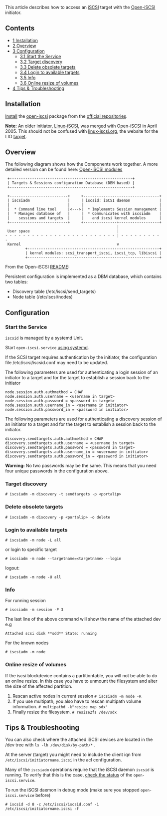 This article describes how to access an [iSCSI](/index.php/ISCSI "ISCSI") target with the [Open-iSCSI](https://github.com/open-iscsi/open-iscsi) initiator.

## Contents

*   [1 Installation](#Installation)
*   [2 Overview](#Overview)
*   [3 Configuration](#Configuration)
    *   [3.1 Start the Service](#Start_the_Service)
    *   [3.2 Target discovery](#Target_discovery)
    *   [3.3 Delete obsolete targets](#Delete_obsolete_targets)
    *   [3.4 Login to available targets](#Login_to_available_targets)
    *   [3.5 Info](#Info)
    *   [3.6 Online resize of volumes](#Online_resize_of_volumes)
*   [4 Tips & Troubleshooting](#Tips_.26_Troubleshooting)

## Installation

[Install](/index.php/Install "Install") the [open-iscsi](https://www.archlinux.org/packages/?name=open-iscsi) package from the [official repositories](/index.php/Official_repositories "Official repositories").

**Note:** An older initiator, [Linux-iSCSI](http://sourceforge.net/projects/linux-iscsi/), was merged with Open-iSCSI in April 2005. This should not be confused with [linux-iscsi.org](http://linux-iscsi.org/), the website for the LIO [target](/index.php/ISCSI_Target "ISCSI Target").

## Overview

The following diagram shows how the Components work together. A more detailed version can be found here: [Open-iSCSI modules](https://archive.is/HHYKR/90a7a1c178a2c069a7cbc0b578b6fb5854f827fa.jpg)

```
 +-------------------------------------------------------+             
 | Targets & Sessions configuration Database (DBM based) |             
 +-------------------------------------------------------+             

 +--------------------------+     +----------------------------------+ 
 | iscsiadm                 |     | iscsid: iSCSI daemon             | 
 |                          |     |                                  | 
 |  * Command line tool     |<--->|  * Implements Session management | 
 |  * Manages database of   |     |  * Communicates with iscsiadm    | 
 |    sessions and targets  |     |    and iscsi kernel modules      | 
 +--------------------------+     +---------------+------------------+ 
                                                  |                    
 User space                                       |                    
- - - - - - - - - - - - - - - - - - - - - - - - - | - - - - - - - - - -
 Kernel                                           v                    
         +-----------------------------------------------------------+ 
         | kernel modules: scsi_transport_iscsi, iscsi_tcp, libiscsi | 
         +-----------------------------------------------------------+ 

```

From the Open-iSCSI [README](https://github.com/open-iscsi/open-iscsi):

Persistent configuration is implemented as a DBM database, which contains two tables:

*   Discovery table (/etc/iscsi/send_targets)
*   Node table (/etc/iscsi/nodes)

## Configuration

### Start the Service

`iscsid` is managed by a systemd Unit.

Start `open-iscsi.service` [using systemd](/index.php/Systemd#Using_units "Systemd").

If the SCSI target requires authentication by the initiator, the configuration file /etc/iscsi/iscsid.conf may need to be updated.

The following parameters are used for authenticating a login session of an initiator to a target and for the target to establish a session back to the initiator

```
node.session.auth.authmethod = CHAP
node.session.auth.username = <username in target>
node.session.auth.password = <password in target>
node.session.auth.username_in = <username in initiator>
node.session.auth.password_in = <password in initiator>

```

The following parameters are used for authenticating a discovery session of an initiator to a target and for the target to establish a session back to the initiator.

```
discovery.sendtargets.auth.authmethod = CHAP
discovery.sendtargets.auth.username = <username in target>
discovery.sendtargets.auth.password = <password in target>
discovery.sendtargets.auth.username_in = <username in initiator>
discovery.sendtargets.auth.password_in = <password in initiator>

```

**Warning:** No two passwords may be the same. This means that you need four unique passwords in the configuration above.

### Target discovery

 `# iscsiadm -m discovery -t sendtargets -p <portalip>` 

### Delete obsolete targets

 `# iscsiadm -m discovery -p <portalip> -o delete` 

### Login to available targets

 `# iscsiadm -m node -L all` 

or login to specific target

 `# iscsiadm -m node --targetname=<targetname> --login` 

logout:

 `# iscsiadm -m node -U all` 

### Info

For running session

 `# iscsiadm -m session -P 3` 

The last line of the above command will show the name of the attached dev e.g

 `Attached scsi disk **sdd** State: running` 

For the known nodes

 `# iscsiadm -m node` 

### Online resize of volumes

If the iscsi blockdevice contains a partitiontable, you will not be able to do an online resize. In this case you have to unmount the filesystem and alter the size of the affected partition.

1.  Rescan active nodes in current session `# iscsiadm -m node -R` 
2.  If you use multipath, you also have to rescan multipath volume information. `# multipathd -k"resize map sdx"` 
3.  Finally resize the filesystem. `# resize2fs /dev/sdx` 

## Tips & Troubleshooting

You can also check where the attached iSCSI devices are located in the /dev tree with `ls -lh /dev/disk/by-path/*` .

At the server (target) you might need to include the client iqn from `/etc/iscsi/initiatorname.iscsi` in the acl configuration.

Many of the `iscsiadm` operations require that the iSCSI daemon `iscsid` is running. To verify that this is the case, [check the status](/index.php/Systemd#Using_units "Systemd") of the `open-iscsi.service`.

To run the iSCSI daemon in debug mode (make sure you stopped `open-iscsi.service` before)

 `# iscsid -d 8 -c /etc/iscsi/iscsid.conf -i /etc/iscsi/initiatorname.iscsi -f`
